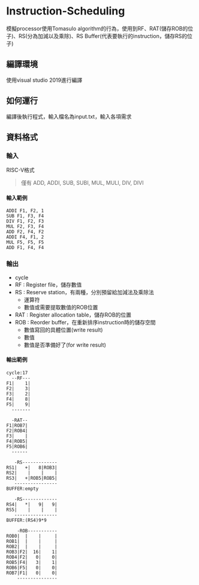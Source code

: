 # Instruction-Scheduling
模擬processor使用Tomasulo algorithm的行為，使用到RF、RAT(儲存ROB的位子)、RS(分為加減以及乘除)、RS Buffer(代表要執行的instruction，儲存RS的位子)
## 編譯環境
使用visual studio 2019進行編譯
## 如何運行
編譯後執行程式，輸入檔名為input.txt，輸入各項需求

## 資料格式
### 輸入
RISC-V格式
> 僅有 ADD, ADDI, SUB, SUBI, MUL, MULI, DIV, DIVI

#### 輸入範例

```
ADDI F1, F2, 1
SUB F1, F3, F4
DIV F1, F2, F3
MUL F2, F3, F4
ADD F2, F4, F2
ADDI F4, F1, 2
MUL F5, F5, F5
ADD F1, F4, F4
```

### 輸出
* cycle
* RF : Register file，儲存數值
* RS : Reserve station，有兩種，分別預留給加減法及乘除法
  * 運算符
  * 數值或需要提取數值的ROB位置
* RAT : Register allocation table，儲存ROB的位置
* ROB : Reorder buffer，在重新排序instruction時的儲存空間
  * 數值寫回的具體位置(write result)
  * 數值
  * 數值是否準備好了(for write result)
#### 輸出範例
```
cycle:17
  --RF---
F1|    1|
F2|    3|
F3|    2|
F4|    8|
F5|    9|
  -------

  -RAT--
F1|ROB7|
F2|ROB4|
F3|    |
F4|ROB5|
F5|ROB6|
  ------

   -RS-------------
RS1|   +|   8|ROB3|
RS2|    |    |    |
RS3|   +|ROB5|ROB5|
   ----------------
BUFFER:empty

   -RS-------------
RS4|   *|   9|   9|
RS5|    |    |    |
   ----------------
BUFFER:(RS4)9*9

    -ROB-----------
ROB0|  |    |     |
ROB1|  |    |     |
ROB2|  |    |     |
ROB3|F2|  16|    1|
ROB4|F2|   0|    0|
ROB5|F4|   3|    1|
ROB6|F5|   0|    0|
ROB7|F1|   0|    0|
    ---------------
```
